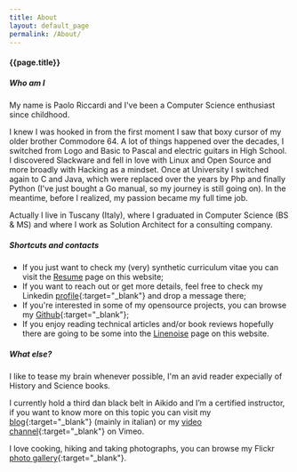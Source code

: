 ```yaml
---
title: About
layout: default_page
permalink: /About/
---
```

#### {{page.title}}

##### Who am I

My name is Paolo Riccardi and I've been a Computer Science enthusiast since childhood.

I knew I was hooked in from the first moment I saw that boxy cursor of my older brother Commodore 64. 
A lot of things happened over the decades, I switched from Logo and Basic to Pascal and electric guitars in High School. I discovered Slackware and fell in love with Linux and Open Source and more broadly with Hacking as a mindset. 
Once at University I switched again to C and Java, which were replaced over the years by Php and finally Python (I've just bought a Go manual, so my journey is still going on). 
In the meantime, before I realized, my passion became my full time job.

Actually I live in Tuscany (Italy), where I graduated in Computer Science (BS & MS) and where I work as Solution Architect for a consulting company. 

##### Shortcuts and contacts

- If you just want to check my (very) synthetic curriculum vitae you can visit the [Resume](/Resume/) page on this website;
- If you want to reach out or get more details, feel free to check my Linkedin [profile](https://www.linkedin.com/in/paolo-riccardi-71795a85/en){:target="_blank"} and drop a message there;
- If you're interested in some of my opensource projects, you can browse my [Github](https://github.com/paoloriccardi){:target="_blank"};
- If you enjoy reading technical articles and/or book reviews hopefully there are going to be some into the [Linenoise](/Linenoise/) page on this website. 

##### What else?

I like to tease my brain whenever possible, I'm an avid reader expecially of History and Science books. 

I currently hold a third dan black belt in Aikido and I’m a certified instructor, if you want to know more on this topic you can visit my [blog](http://www.kinonagare.it){:target="_blank"} (mainly in italian) or my [video channel](https://vimeo.com/kinonagare){:target="_blank"} on Vimeo.

I love cooking, hiking and taking photographs, you can browse my Flickr [photo gallery](https://www.flickr.com/photos/priccardi/){:target="_blank"}.

